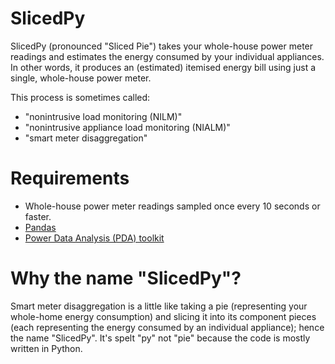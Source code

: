 # SlicedPy

SlicedPy (pronounced "Sliced Pie") takes your whole-house power meter
readings and estimates the energy consumed by your individual
appliances.  In other words, it produces an (estimated) itemised
energy bill using just a single, whole-house power meter.

This process is sometimes called:

* "nonintrusive load monitoring (NILM)"
* "nonintrusive appliance load monitoring (NIALM)"
* "smart meter disaggregation"

# Requirements

* Whole-house power meter readings sampled once every 10 seconds or faster.
* [Pandas](http://pandas.pydata.org/)
* [Power Data Analysis (PDA)
   toolkit](https://github.com/JackKelly/pda/)

# Why the name "SlicedPy"?

Smart meter disaggregation is a little like taking a pie (representing
your whole-home energy consumption) and slicing it into its component
pieces (each representing the energy consumed by an individual
appliance); hence the name "SlicedPy".  It's spelt "py" not "pie"
because the code is mostly written in Python.

